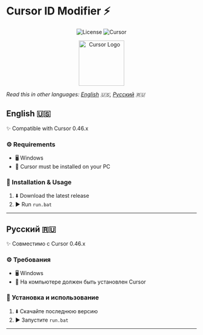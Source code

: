 # Cursor ID Modifier ⚡

<div align="center">

![License](https://img.shields.io/badge/license-MIT-blue.svg?style=flat-square&logo=bookstack)
![Cursor](https://img.shields.io/badge/Cursor-0.46.x-green?style=flat-square&logo=cursor)

<img src="https://ai-cursor.com/wp-content/uploads/2024/09/logo-cursor-ai-png.webp" alt="Cursor Logo" width="120"/>

</div>

*Read this in other languages: [English](#english) 🇺🇸, [Русский](#русский) 🇷🇺*

## English 🇺🇸

✨ Compatible with Cursor 0.46.x

### ⚙️ Requirements
- 🖥️ Windows
- 📝 Cursor must be installed on your PC

### 🚀 Installation & Usage
1. ⬇️ Download the latest release
2. ▶️ Run `run.bat`

---

## Русский 🇷🇺

✨ Совместимо с Cursor 0.46.x

### ⚙️ Требования
- 🖥️ Windows
- 📝 На компьютере должен быть установлен Cursor

### 🚀 Установка и использование
1. ⬇️ Скачайте последнюю версию
2. ▶️ Запустите `run.bat`

---
